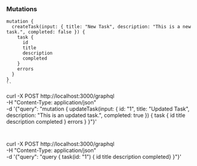 ### Mutations


```
mutation {
  createTask(input: { title: "New Task", description: "This is a new task.", completed: false }) {
    task {
      id
      title
      description
      completed
    }
    errors
  }
}
``

```
curl -X POST http://localhost:3000/graphql \
  -H "Content-Type: application/json" \
  -d '{"query": "mutation { updateTask(input: { id: \"1\", title: \"Updated Task\", description: \"This is an updated task.\", completed: true }) { task { id title description completed } errors } }"}'

```


```
curl -X POST http://localhost:3000/graphql \
  -H "Content-Type: application/json" \
  -d '{"query": "query { task(id: \"1\") { id title description completed} }"}'

```
